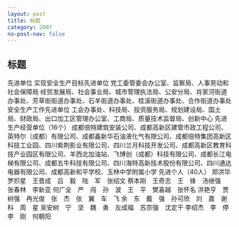 ```yaml
---
layout: post
title: 标题
category: 2007
no-post-nav: false
---
```


##  标题

先进单位
实现安全生产目标先进单位
党工委管委会办公室、监察局、人事劳动和社会保障局
经贸发展局、社会事业局、城市管理执法局、公安分局、肖家河街道办事处、芳草街街道办事处、石羊街道办事处、桂溪街道办事处、合作街道办事处
安全生产工作先进单位
工会办事处、科技局、投资服务局、规划建设局、国土局、财政局、出口加工区管理办公室、工商局、质量技术监督局、创新中心
先进生产经营单位（16个）
成都倍特建筑安装公司、成都高新区建管市政工程公司、英特尔（成都）有限公司、成都鑫新华石油液化气有限公司、成都倍特集团高新区科技工业园、四川紫荆影业有限公司、四川兰月科技开发公司、成都高新区教育科技产业园区有限公司、羊西北加油站、飞博创（成都）科技有限公司、成都长江电梯有限公司、成都五牛科技有限公司、四川海特高新技术股份有限公司、四川通达电器有限公司、成都高新和平学校、玉林中学附属小学
先进个人（40人）
郑洪华　罗炽星　王晋成　吕　毅　陆　军　张绍文
蔡本刚　王奇志　王　锋　汤继强　张春林　李新亚
何广全　严　闯　孙　波　王　平　樊喜越　张怀名
洪艳亨　贾树强　冉光俊　张　杰　张　翼　车　飞
余　东　戴　强　孙可欣　刘　嘉　谢　科　周　星
吴安树　宁　坚　魏　勇　左成福　苏宗强　沈定干
李绍杰　李　停　李　刚　何朝阳
